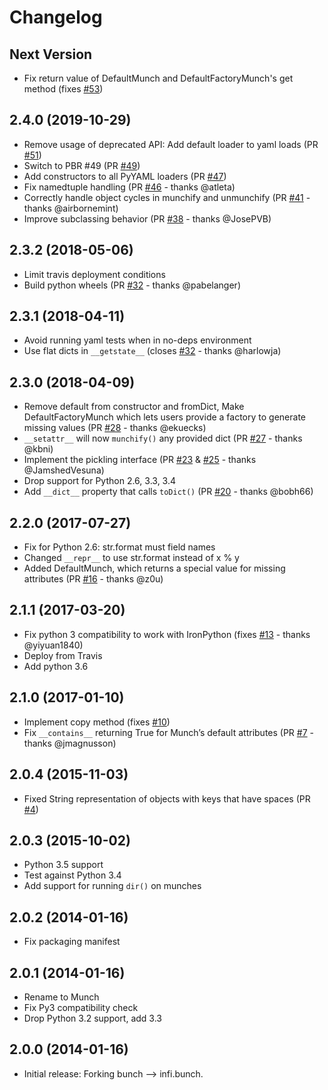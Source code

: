 Changelog
=========

Next Version
------------
* Fix return value of DefaultMunch and DefaultFactoryMunch's get method (fixes [#53](https://github.com/Infinidat/munch/issues/53))

2.4.0 (2019-10-29)
------------------

* Remove usage of deprecated API: Add default loader to yaml loads (PR [#51](https://github.com/Infinidat/munch/pull/51))
* Switch to PBR #49 (PR [#49](https://github.com/Infinidat/munch/pull/49))
* Add constructors to all PyYAML loaders (PR [#47](https://github.com/Infinidat/munch/pull/47))
* Fix namedtuple handling (PR [#46](https://github.com/Infinidat/munch/pull/46) - thanks @atleta)
* Correctly handle object cycles in munchify and unmunchify (PR [#41](https://github.com/Infinidat/munch/pull/41) - thanks @airbornemint)
* Improve subclassing behavior (PR [#38](https://github.com/Infinidat/munch/pull/38) - thanks @JosePVB)

2.3.2 (2018-05-06)
------------------

* Limit travis deployment conditions
* Build python wheels (PR [#32](https://github.com/Infinidat/munch/pull/32) - thanks @pabelanger)

2.3.1 (2018-04-11)
------------------

* Avoid running yaml tests when in no-deps environment
* Use flat dicts in ``__getstate__`` (closes [#32](https://github.com/Infinidat/munch/issues/30) - thanks @harlowja)

2.3.0 (2018-04-09)
------------------

* Remove default from constructor and fromDict, Make DefaultFactoryMunch which lets users provide a factory to generate missing values (PR [#28](https://github.com/Infinidat/munch/pull/28) - thanks @ekuecks)
* ``__setattr__`` will now ``munchify()`` any provided dict (PR [#27](https://github.com/Infinidat/munch/pulls/27) - thanks @kbni)
* Implement the pickling interface (PR [#23](https://github.com/Infinidat/munch/pulls/23) & [#25](https://github.com/Infinidat/munch/pulls/25) - thanks @JamshedVesuna)
* Drop support for Python 2.6, 3.3, 3.4
* Add ``__dict__`` property that calls ``toDict()`` (PR [#20](https://github.com/Infinidat/munch/pulls/20) - thanks @bobh66)

2.2.0 (2017-07-27)
------------------

* Fix for Python 2.6: str.format must field names
* Changed ``__repr__`` to use str.format instead of x % y
* Added DefaultMunch, which returns a special value for missing attributes (PR [#16](https://github.com/Infinidat/munch/pulls/16) - thanks @z0u)

2.1.1 (2017-03-20)
------------------

* Fix python 3 compatibility to work with IronPython (fixes [#13](https://github.com/Infinidat/munch/issues/13) - thanks @yiyuan1840)
* Deploy from Travis
* Add python 3.6

2.1.0 (2017-01-10)
------------------

* Implement copy method (fixes [#10](https://github.com/Infinidat/munch/issues/10))
* Fix ``__contains__`` returning True for Munch’s default attributes (PR [#7](https://github.com/Infinidat/munch/pull/7) - thanks @jmagnusson)

2.0.4 (2015-11-03)
------------------

* Fixed String representation of objects with keys that have spaces (PR [#4](https://github.com/Infinidat/munch/pull/4))

2.0.3 (2015-10-02)
------------------

* Python 3.5 support
* Test against Python 3.4
* Add support for running ``dir()`` on munches

2.0.2 (2014-01-16)
------------------

* Fix packaging manifest

2.0.1 (2014-01-16)
------------------

* Rename to Munch
* Fix Py3 compatibility check
* Drop Python 3.2 support, add 3.3

2.0.0 (2014-01-16)
------------------

* Initial release: Forking bunch --> infi.bunch.
